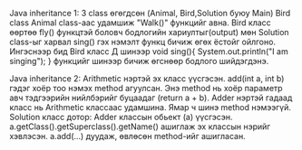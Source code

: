 Java inheritance 1:
3 class өгөгдсөн (Animal, Bird,Solution буюу Main) Bird class Animal class-аас удамшиж "Walk()" функцийг авна. Bird класс өөртөө fly() функцтэй боловч бодлогийн хариултыг(output) мөн Solution class-ыг харвал sing() гэх нэмэлт функц бичиж өгөх ёстойг ойлгоно. Ингэснээр бид Bird класс Д шинээр void sing(){
        System.out.println("I am singing");
    } функцийг шинээр бичиж өгснөөр бодлого шийдэгдэнэ.

Java inheritance 2:
Arithmetic нэртэй эх класс үүсгэсэн.
add(int a, int b) гэдэг хоёр тоо нэмэх method агуулсан.
Энэ method нь хоёр параметр авч тэдгээрийн нийлбэрийг буцаадаг (return a + b).
Adder нэртэй гадаад класс нь Arithmetic классаас удамшина.
Ямар ч шинэ method нэмээгүй.
Solution класс дотор:
Adder классын обьект (a) үүсгэсэн.
a.getClass().getSuperclass().getName() ашиглаж эх классын нэрийг хэвлэсэн.
a.add(…) дуудаж, өвлөсөн method-ийг ашигласан.
